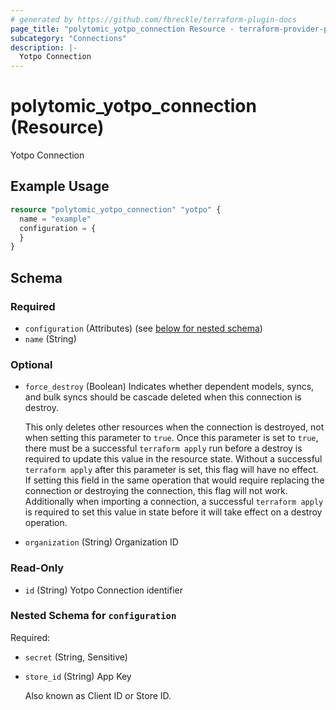 ```yaml
---
# generated by https://github.com/fbreckle/terraform-plugin-docs
page_title: "polytomic_yotpo_connection Resource - terraform-provider-polytomic"
subcategory: "Connections"
description: |-
  Yotpo Connection
---
```


# polytomic_yotpo_connection (Resource)

Yotpo Connection

## Example Usage

```terraform
resource "polytomic_yotpo_connection" "yotpo" {
  name = "example"
  configuration = {
  }
}
```

<!-- schema generated by tfplugindocs -->
## Schema

### Required

- `configuration` (Attributes) (see [below for nested schema](#nestedatt--configuration))
- `name` (String)

### Optional

- `force_destroy` (Boolean) Indicates whether dependent models, syncs, and bulk syncs should be cascade
deleted when this connection is destroy.

  This only deletes other resources when the connection is destroyed, not when
setting this parameter to `true`. Once this parameter is set to `true`, there
must be a successful `terraform apply` run before a destroy is required to
update this value in the resource state. Without a successful `terraform apply`
after this parameter is set, this flag will have no effect. If setting this
field in the same operation that would require replacing the connection or
destroying the connection, this flag will not work. Additionally when importing
a connection, a successful `terraform apply` is required to set this value in
state before it will take effect on a destroy operation.
- `organization` (String) Organization ID

### Read-Only

- `id` (String) Yotpo Connection identifier

<a id="nestedatt--configuration"></a>
### Nested Schema for `configuration`

Required:

- `secret` (String, Sensitive)
- `store_id` (String) App Key

    Also known as Client ID or Store ID.


